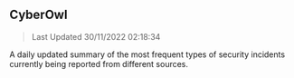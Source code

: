 ## CyberOwl 
> Last Updated 30/11/2022 02:18:34 


A daily updated summary of the most frequent types of security incidents currently being reported from different sources.

